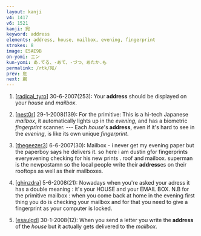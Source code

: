 ```yaml
---
layout: kanji
v4: 1417
v6: 1521
kanji: 宛
keyword: address
elements: address, house, mailbox, evening, fingerprint
strokes: 8
image: E5AE9B
on-yomi: エン
kun-yomi: あ.てる、-あて、-づつ、あたか.も
permalink: /rtk/宛/
prev: 危
next: 腕
---
```


1) [<a href="http://kanji.koohii.com/profile/radical_tyro">radical_tyro</a>] 30-6-2007(253): Your<strong> address</strong> should be displayed on your <em>house</em> and <em>mailbox</em>.

2) [<a href="http://kanji.koohii.com/profile/nest0r">nest0r</a>] 29-1-2008(139): For the primitive: This is a hi-tech Japanese <em>mailbox</em>, it automatically lights up in the <em>evening</em>, and has a biometric <em>fingerprint</em> scanner. --- Each <em>house</em>&#039;s<strong> address</strong>, even if it&#039;s hard to see in the <em>evening</em>, is like its own unique <em>fingerprint</em>.

3) [<a href="http://kanji.koohii.com/profile/thegeezer3">thegeezer3</a>] 6-6-2007(30): Mailbox - i never get my evening paper but the paperboy says he delivers it. so here i am dustin gfor fingerprints everyevening checking for his new prints . roof and mailbox. superman is the newpostamn so the local people write their<strong> address</strong>es on their rooftops as well as their mailboxes.

4) [<a href="http://kanji.koohii.com/profile/ghinzdra">ghinzdra</a>] 5-6-2008(21): Nowadays when you&#039;re asked your adress it has a double meaning : it&#039;s your HOUSE and your EMAIL BOX. N.B for the primitive mailbox : when you come back at home in the evening first thing you do is checking your mailbox and for that you need to give a fingerprint as your computer is locked.

5) [<a href="http://kanji.koohii.com/profile/esaulgd">esaulgd</a>] 30-1-2008(12): When you send a letter you write the<strong> address</strong> of the <em>house</em> but it actually gets delivered to the <em>mailbox</em>.

